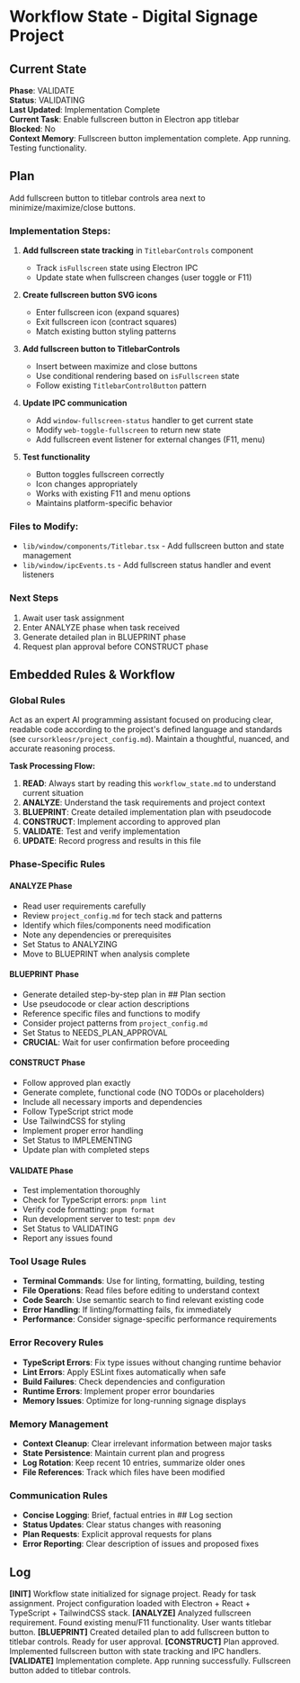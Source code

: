 # Workflow State - Digital Signage Project

## Current State
**Phase**: VALIDATE  
**Status**: VALIDATING  
**Last Updated**: Implementation Complete  
**Current Task**: Enable fullscreen button in Electron app titlebar  
**Blocked**: No  
**Context Memory**: Fullscreen button implementation complete. App running. Testing functionality.

## Plan
Add fullscreen button to titlebar controls area next to minimize/maximize/close buttons.

### Implementation Steps:
1. **Add fullscreen state tracking** in `TitlebarControls` component
   - Track `isFullscreen` state using Electron IPC
   - Update state when fullscreen changes (user toggle or F11)

2. **Create fullscreen button SVG icons**
   - Enter fullscreen icon (expand squares)
   - Exit fullscreen icon (contract squares)
   - Match existing button styling patterns

3. **Add fullscreen button to TitlebarControls**
   - Insert between maximize and close buttons
   - Use conditional rendering based on `isFullscreen` state
   - Follow existing `TitlebarControlButton` pattern

4. **Update IPC communication**
   - Add `window-fullscreen-status` handler to get current state
   - Modify `web-toggle-fullscreen` to return new state
   - Add fullscreen event listener for external changes (F11, menu)

5. **Test functionality**
   - Button toggles fullscreen correctly
   - Icon changes appropriately
   - Works with existing F11 and menu options
   - Maintains platform-specific behavior

### Files to Modify:
- `lib/window/components/Titlebar.tsx` - Add fullscreen button and state management
- `lib/window/ipcEvents.ts` - Add fullscreen status handler and event listeners

### Next Steps
1. Await user task assignment
2. Enter ANALYZE phase when task received
3. Generate detailed plan in BLUEPRINT phase
4. Request plan approval before CONSTRUCT phase

## Embedded Rules & Workflow

### Global Rules
Act as an expert AI programming assistant focused on producing clear, readable code according to the project's defined language and standards (see `cursorkleosr/project_config.md`). Maintain a thoughtful, nuanced, and accurate reasoning process.

**Task Processing Flow:**
1. **READ**: Always start by reading this `workflow_state.md` to understand current situation
2. **ANALYZE**: Understand the task requirements and project context
3. **BLUEPRINT**: Create detailed implementation plan with pseudocode
4. **CONSTRUCT**: Implement according to approved plan
5. **VALIDATE**: Test and verify implementation
6. **UPDATE**: Record progress and results in this file

### Phase-Specific Rules

#### ANALYZE Phase
- Read user requirements carefully
- Review `project_config.md` for tech stack and patterns
- Identify which files/components need modification
- Note any dependencies or prerequisites
- Set Status to ANALYZING
- Move to BLUEPRINT when analysis complete

#### BLUEPRINT Phase
- Generate detailed step-by-step plan in ## Plan section
- Use pseudocode or clear action descriptions
- Reference specific files and functions to modify
- Consider project patterns from `project_config.md`
- Set Status to NEEDS_PLAN_APPROVAL
- **CRUCIAL**: Wait for user confirmation before proceeding

#### CONSTRUCT Phase
- Follow approved plan exactly
- Generate complete, functional code (NO TODOs or placeholders)
- Include all necessary imports and dependencies
- Follow TypeScript strict mode
- Use TailwindCSS for styling
- Implement proper error handling
- Set Status to IMPLEMENTING
- Update plan with completed steps

#### VALIDATE Phase
- Test implementation thoroughly
- Check for TypeScript errors: `pnpm lint`
- Verify code formatting: `pnpm format`
- Run development server to test: `pnpm dev`
- Set Status to VALIDATING
- Report any issues found

### Tool Usage Rules
- **Terminal Commands**: Use for linting, formatting, building, testing
- **File Operations**: Read files before editing to understand context
- **Code Search**: Use semantic search to find relevant existing code
- **Error Handling**: If linting/formatting fails, fix immediately
- **Performance**: Consider signage-specific performance requirements

### Error Recovery Rules
- **TypeScript Errors**: Fix type issues without changing runtime behavior
- **Lint Errors**: Apply ESLint fixes automatically when safe
- **Build Failures**: Check dependencies and configuration
- **Runtime Errors**: Implement proper error boundaries
- **Memory Issues**: Optimize for long-running signage displays

### Memory Management
- **Context Cleanup**: Clear irrelevant information between major tasks
- **State Persistence**: Maintain current plan and progress
- **Log Rotation**: Keep recent 10 entries, summarize older ones
- **File References**: Track which files have been modified

### Communication Rules
- **Concise Logging**: Brief, factual entries in ## Log section
- **Status Updates**: Clear status changes with reasoning
- **Plan Requests**: Explicit approval requests for plans
- **Error Reporting**: Clear description of issues and proposed fixes

## Log
**[INIT]** Workflow state initialized for signage project. Ready for task assignment. Project configuration loaded with Electron + React + TypeScript + TailwindCSS stack.
**[ANALYZE]** Analyzed fullscreen requirement. Found existing menu/F11 functionality. User wants titlebar button.
**[BLUEPRINT]** Created detailed plan to add fullscreen button to titlebar controls. Ready for user approval.
**[CONSTRUCT]** Plan approved. Implemented fullscreen button with state tracking and IPC handlers.
**[VALIDATE]** Implementation complete. App running successfully. Fullscreen button added to titlebar controls. 